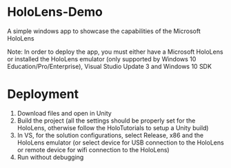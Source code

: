 # HoloLens-Demo
A simple windows app to showcase the capabilities of the Microsoft HoloLens

Note: In order to deploy the app, you must either have a Microsoft HoloLens or installed the HoloLens emulator (only supported by Windows 10 Education/Pro/Enterprise), Visual Studio Update 3 and Windows 10 SDK

# Deployment
1. Download files and open in Unity
2. Build the project (all the settings should be properly set for the HoloLens, otherwise follow the HoloTutorials to setup a Unity build)
3. In VS, for the solution configurations, select Release, x86 and the HoloLens emulator (or select device for USB connection to the HoloLens or remote device for wifi connection to the HoloLens)
4. Run without debugging

